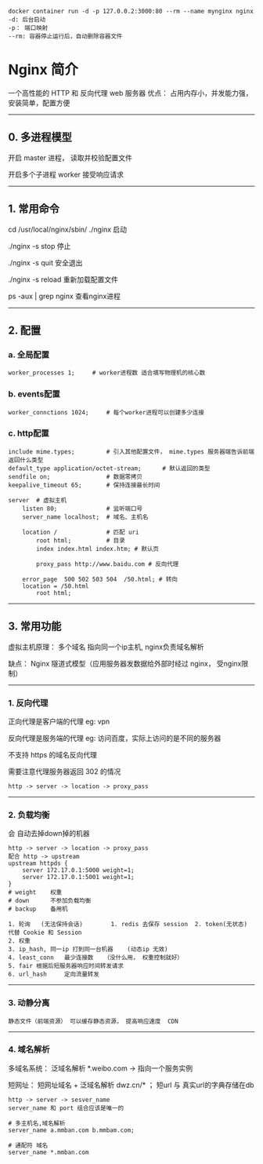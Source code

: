     docker container run -d -p 127.0.0.2:3000:80 --rm --name mynginx nginx
    -d: 后台启动
    -p： 端口映射
    --rm: 容器停止运行后，自动删除容器文件

# Nginx 简介

一个高性能的 HTTP 和 反向代理 web 服务器
优点： 占用内存小，并发能力强，安装简单，配置方便

----

## 0. 多进程模型
    
开启 master 进程， 读取并校验配置文件

开启多个子进程 worker 接受响应请求

----

## 1. 常用命令

cd /usr/local/nginx/sbin/
./nginx 启动

./nginx -s stop     停止

./nginx -s quit     安全退出

./nginx -s reload   重新加载配置文件

ps -aux | grep nginx 查看nginx进程

----

## 2. 配置

### a. 全局配置

    worker_processes 1;     # worker进程数 适合填写物理机的核心数

### b. events配置

    worker_connctions 1024;     # 每个worker进程可以创建多少连接

### c. http配置

    include mime.types;         # 引入其他配置文件， mime.types 服务器端告诉前端 返回什么类型
    default_type application/octet-stream;      # 默认返回的类型
    sendfile on;                # 数据零拷贝 
    keepalive_timeout 65;       # 保持连接最长时间

    server  # 虚拟主机
        listen 80;              # 监听端口号
        server_name localhost;  # 域名、主机名
        
        location /              # 匹配 uri
            root html;          # 目录
            index index.html index.htm; # 默认页
            
            proxy_pass http://www.baidu.com # 反向代理

        error_page  500 502 503 504  /50.html; # 转向
        location = /50.html
            root html;

----

## 3. 常用功能

虚拟主机原理： 多个域名 指向同一个ip主机, nginx负责域名解析

缺点：
    Nginx 隧道式模型（应用服务器发数据给外部时经过 nginx， 受nginx限制）

----

### 1. 反向代理

正向代理是客户端的代理     eg: vpn

反向代理是服务端的代理     eg: 访问百度，实际上访问的是不同的服务器

不支持 https 的域名反向代理

需要注意代理服务器返回 302 的情况

    http -> server -> location -> proxy_pass

----

### 2. 负载均衡

会 自动去掉down掉的机器

    http -> server -> location -> proxy_pass
    配合 http -> upstream
    upstream httpds {
        server 172.17.0.1:5000 weight=1;
        server 172.17.0.1:5001 weight=1;
    }
    # weight    权重
    # down      不参加负载均衡
    # backup    备用机
    
    1. 轮询   (无法保持会话)        1. redis 去保存 session  2. token(无状态) 代替 Cookie 和 Session
    2. 权重
    3. ip_hash, 同一ip 打到同一台机器    (动态ip 无效)
    4. least_conn   最少连接数   （没什么用， 权重控制就好）
    5. fair 根据后短服务器响应时间转发请求
    6. url_hash     定向流量转发

----

### 3. 动静分离
    
    静态文件（前端资源） 可以缓存静态资源， 提高响应速度  CDN

----

### 4. 域名解析

多域名系统： 泛域名解析    *.weibo.com -> 指向一个服务实例

短网址：    短网址域名 + 泛域名解析  dwz.cn/* ； 短url 与 真实url的字典存储在db



    http -> server -> sesver_name
    server_name 和 port 组合应该是唯一的

    # 多主机名,域名解析
    server_name a.mmban.com b.mmbam.com;

    # 通配符 域名
    server_name *.mmban.com